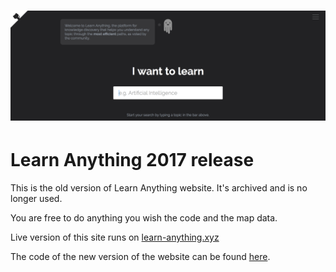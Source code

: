 # [![Learn Anything](media/header.png)](https://learn-anything.xyz/)

# Learn Anything 2017 release

This is the old version of Learn Anything website. It's archived and is no longer used.

You are free to do anything you wish the code and the map data.

Live version of this site runs on [learn-anything.xyz](https://learn-anything.xyz)

The code of the new version of the website can be found [here](https://github.com/learn-anything/learn-anything).
